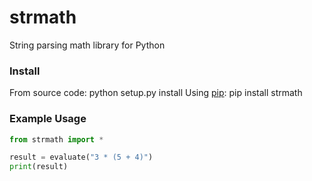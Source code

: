 # strmath
String parsing math library for Python

### Install
From source code:
    python setup.py install
Using [pip](https://github.com/pypa/pip):
    pip install strmath
### Example Usage
```python
from strmath import *

result = evaluate("3 * (5 + 4)")
print(result)
```
